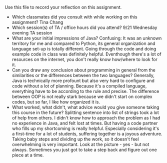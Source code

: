 Use this file to record your reflection on this assignment.

- Which classmates did you consult with while working on this assignment?
Tina Chang 
- Which session(s) of TA / office hours did you attend?
9/21 Wednesday evening TA session
- What are your initial impressions of Java? 
Confusing: It was an unknown territory for me and compared to Python, its general organization and language set-up is totally different. Going through the code and doing example code in class was definitely helpful. Eventhough there's a lot of resources on the internet, you don't really know how/where to look for it. 
- Can you draw any conclusion about programming in general from the similarities or the differences between the two languages? 
Generally, Java is technically more profount but also very hard to configure and code without a lot of planning. Because it's a compiled language, everything have to be according to the rule and precise. The difference between OOP is not really stark because we didn't start on complex codes, but so far, I like how organized it is.
- What worked, what didn't, what advice would you give someone taking this course in the future?
Splitting sentence into list of strings took a lot of help from others. I didn't know how to approach the problem as I had no experience in Java, and felt lost at times. But having a code partner who fills up my shortcoming is really helpful. Especially considering it's a first-time for a lot of students, suffering together is a joyous adventure. Taking baby steps and dividing up the work, so it doesn't feel overwhelming is very important. Look at the picture - yes - but not always. Sometimes you just got to take a step back and figure out one piece at a time. 